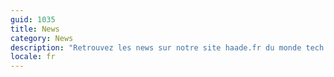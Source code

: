 ```yaml
---
guid: 1035
title: News
category: News
description: "Retrouvez les news sur notre site haade.fr du monde tech 2.0, bonnes et mauvaises nouvelles, actus, protocoles."
locale: fr
---
```

